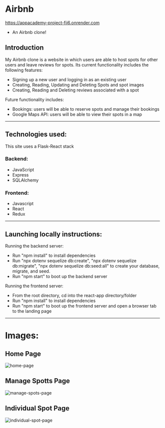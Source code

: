 # Airbnb
https://appacademy-project-fii6.onrender.com

* An Airbnb clone!

## Introduction

My Airbnb clone is a website in which users are able to host spots for other users and leave reviews for spots. Its current functionality includes the following features:

* Signing up a new user and logging in as an existing user
* Creating, Reading, Updating and Deleting Spots and spot images
* Creating, Reading and Deleting reviews associated with a spot


Future functionality includes:
* Bookings: users will be able to reserve spots and manage their bookings
* Google Maps API: users will be able to view their spots in a map

--------------------------------------------------------------------------------------------------------------------------------------

## Technologies used:
This site uses a Flask-React stack

   ### Backend:
   * JavaScript
   * Express
   * SQLAlchemy 
   ### Frontend:
   * Javascript
   * React
   * Redux

---------------------------------------------------------------------------------------------------------------------------

## Launching locally instructions:
Running the backend server:
* Run "npm install" to install dependencies
* Run "npx dotenv sequelize db:create", "npx dotenv sequelize db:migrate", "npx dotenv sequelize db:seed:all" to create your database, migrate, and seed.
* Run "npm start" to boot up the backend server

Running the frontend server:
* From the root directory, cd into the react-app directory/folder
* Run "npm install" to install dependencies
* Run "npm start" to boot up the frontend server and open a browser tab to the landing page

------------------------------------------------------------------------------------------------------------------------------------

# Images: 

## Home Page
![home-page](https://cdn.discordapp.com/attachments/1116216556800716822/1136541063859933194/Screenshot_2023-08-02_at_11.07.19_PM.png)

## Manage Spotts Page
![manage-spots-page](https://cdn.discordapp.com/attachments/1116216556800716822/1136541065072095334/Screenshot_2023-08-02_at_11.07.40_PM.png)

## Individual Spot Page
![individual-spot-page](https://cdn.discordapp.com/attachments/1116216556800716822/1136541065575419954/Screenshot_2023-08-02_at_11.08.05_PM.png)




